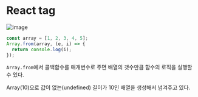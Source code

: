 # React tag

![image](https://user-images.githubusercontent.com/79053495/152587397-ad486e11-6817-405c-b3f2-b888794de7ac.png)

```js
const array = [1, 2, 3, 4, 5];
Array.from(array, (e, i) => {
  return console.log(i);
});
```

`Array.from`에서 콜백함수를 매개변수로 주면 배열의 갯수만큼 함수의 로직을 실행할 수 있다.

Array(10)으로 값이 없는(undefined) 길이가 10인 배열을 생성해서 넘겨주고 있다.

